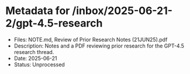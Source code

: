 # Metadata for /inbox/2025-06-21-2/gpt-4.5-research

- Files: NOTE.md, Review of Prior Research Notes (21JUN25).pdf
- Description: Notes and a PDF reviewing prior research for the GPT-4.5 research thread.
- Date: 2025-06-21
- Status: Unprocessed

